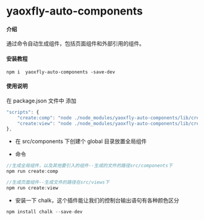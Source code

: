 # yaoxfly-auto-components

#### 介绍

通过命令自动生成组件，包括页面组件和外部引用的组件。

#### 安装教程

```
npm i  yaoxfly-auto-components -save-dev
```

#### 使用说明

在 package.json 文件中 添加

```js
"scripts": {
    "create:comp": "node ./node_modules/yaoxfly-auto-components/lib/createComponent",
    "create:view": "node ./node_modules/yaoxfly-auto-components/lib/createView",
},
```

- 在 src/components 下创建个 global 目录放置全局组件

- 命令

```js
//生成全局组件，以及其他要引入的组件--生成的文件的路径src/components下
npm run create:comp

//生成页面组件--生成文件的路径在src/views下
npm run create:view
```

- 安装一下 chalk，这个插件能让我们的控制台输出语句有各种颜色区分

```js
npm install chalk --save-dev
```
